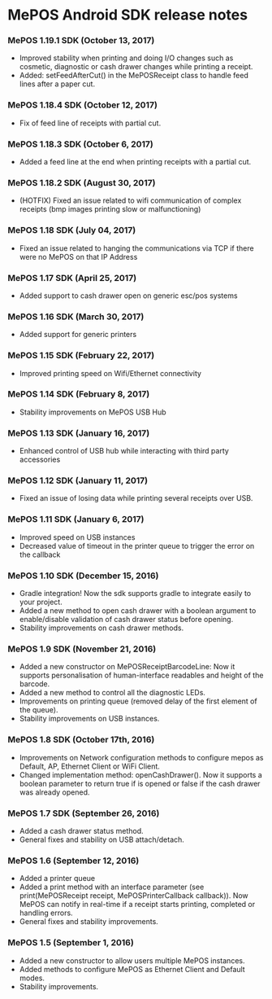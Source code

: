 MePOS Android SDK release notes
================================

### MePOS 1.19.1 SDK (October 13, 2017)
- Improved stability when printing and doing I/O changes such as cosmetic, diagnostic or cash drawer changes while printing a receipt.
- Added: setFeedAfterCut() in the MePOSReceipt class to handle feed lines after a paper cut.

### MePOS 1.18.4 SDK (October 12, 2017)
- Fix of feed line of receipts with partial cut.

### MePOS 1.18.3 SDK (October 6, 2017)
- Added a feed line at the end when printing receipts with a partial cut.

### MePOS 1.18.2 SDK (August 30, 2017)
- (HOTFIX) Fixed an issue related to wifi communication of complex receipts (bmp images printing slow or malfunctioning)

### MePOS 1.18 SDK (July 04, 2017)
- Fixed an issue related to hanging the communications via TCP if there were no MePOS on that IP Address

### MePOS 1.17 SDK (April 25, 2017)
- Added support to cash drawer open on generic esc/pos systems

### MePOS 1.16 SDK (March 30, 2017)
- Added support for generic printers

### MePOS 1.15 SDK (February 22, 2017)
- Improved printing speed on Wifi/Ethernet connectivity

### MePOS 1.14 SDK (February 8, 2017)
- Stability improvements on MePOS USB Hub

### MePOS 1.13 SDK (January 16, 2017)
- Enhanced control of USB hub while interacting with third party accessories

### MePOS 1.12 SDK (January 11, 2017)
- Fixed an issue of losing data while printing several receipts over USB.

### MePOS 1.11 SDK (January 6, 2017)
- Improved speed on USB instances
- Decreased value of timeout in the printer queue to trigger the error on the callback

### MePOS 1.10 SDK (December 15, 2016)
- Gradle integration! Now the sdk supports gradle to integrate easily to your project.
- Added a new method to open cash drawer with a boolean argument to enable/disable validation of cash drawer status before opening.
- Stability improvements on cash drawer methods.

### MePOS 1.9 SDK (November 21, 2016)
- Added a new constructor on MePOSReceiptBarcodeLine: Now it supports personalisation of human-interface readables and height of the barcode.
- Added a new method to control all the diagnostic LEDs.
- Improvements on printing queue (removed delay of the first element of the queue).
- Stability improvements on USB instances.

### MePOS 1.8 SDK (October 17th, 2016)
- Improvements on Network configuration methods to configure mepos as Default, AP, Ethernet Client or WiFi Client.
- Changed implementation method: openCashDrawer(). Now it supports a boolean parameter to return true if is opened or false if the cash drawer was already opened.

### MePOS 1.7 SDK (September 26, 2016)
- Added a cash drawer status method.
- General fixes and stability on USB attach/detach.

### MePOS 1.6 (September 12, 2016)
- Added a printer queue
- Added a print method with an interface parameter (see print(MePOSReceipt receipt, MePOSPrinterCallback callback)). Now MePOS can notify in real-time if a receipt starts printing, completed or handling errors.
- General fixes and stability improvements.

### MePOS 1.5 (September 1, 2016)
- Added a new constructor to allow users multiple MePOS instances.
- Added methods to configure MePOS as Ethernet Client and Default modes.
- Stability improvements.
